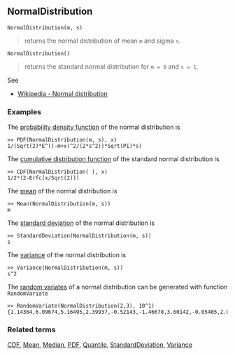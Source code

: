 ## NormalDistribution

```
NormalDistribution(m, s)
```

> returns the normal distribution of mean `m` and sigma `s`.

```
NormalDistribution()
```

> returns the standard normal distribution for `m = 0` and `s = 1`.

See
* [Wikipedia - Normal distribution](https://en.wikipedia.org/wiki/Normal_distribution)

### Examples

The [probability density function](https://en.wikipedia.org/wiki/Probability_density) of the normal distribution is

```
>> PDF(NormalDistribution(m, s), x)
1/(Sqrt(2)*E^((-m+x)^2/(2*s^2))*Sqrt(Pi)*s)
```

The [cumulative distribution function](https://en.wikipedia.org/wiki/Cumulative_distribution_function) of the standard normal distribution is

```
>> CDF(NormalDistribution( ), x)
1/2*(2-Erfc(x/Sqrt(2)))
```


The [mean](https://en.wikipedia.org/wiki/Mean) of the normal distribution is

```
>> Mean(NormalDistribution(m, s))
m
```

The [standard deviation](https://en.wikipedia.org/wiki/Standard_deviation) of the normal distribution is

```
>> StandardDeviation(NormalDistribution(m, s))
s
```

The [variance](https://en.wikipedia.org/wiki/Variance) of the normal distribution is

```
>> Variance(NormalDistribution(m, s))
s^2
```


The [random variates](https://en.wikipedia.org/wiki/Normal_distribution#Generating_values_from_normal_distribution) of a normal distribution can be generated with function `RandomVariate`

```
>> RandomVariate(NormalDistribution(2,3), 10^1)
{1.14364,6.09674,5.16495,2.39937,-0.52143,-1.46678,3.60142,-0.85405,2.06373,-0.29795}
```

### Related terms 
[CDF](CDF.md), [Mean](Mean.md), [Median](Median.md), [PDF](PDF.md), [Quantile](Quantile.md), [StandardDeviation](StandardDeviation.md), [Variance](Variance.md) 
